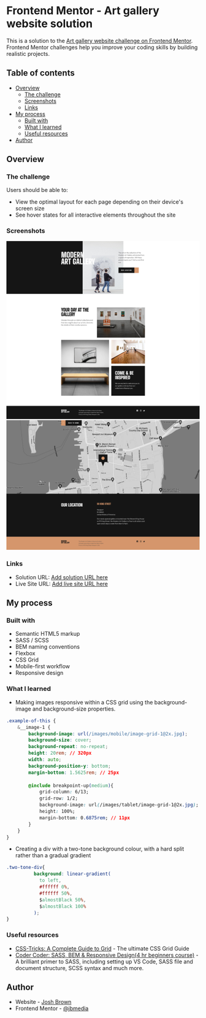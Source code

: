 # Frontend Mentor - Art gallery website solution

This is a solution to the [Art gallery website challenge on Frontend Mentor](https://www.frontendmentor.io/challenges/art-gallery-website-yVdrZlxyA). Frontend Mentor challenges help you improve your coding skills by building realistic projects. 

## Table of contents

- [Overview](#overview)
  - [The challenge](#the-challenge)
  - [Screenshots](#screenshots)
  - [Links](#links)
- [My process](#my-process)
  - [Built with](#built-with)
  - [What I learned](#what-i-learned)
  - [Useful resources](#useful-resources)
- [Author](#author)

## Overview

### The challenge

Users should be able to:

- View the optimal layout for each page depending on their device's screen size
- See hover states for all interactive elements throughout the site

### Screenshots

![](./images/screenshot-1.png)
![](./images/screenshot-2.png)


### Links

- Solution URL: [Add solution URL here](https://your-solution-url.com)
- Live Site URL: [Add live site URL here](https://your-live-site-url.com)

## My process

### Built with

- Semantic HTML5 markup
- SASS / SCSS
- BEM naming conventions
- Flexbox
- CSS Grid
- Mobile-first workflow
- Responsive design

### What I learned

- Making images responsive within a CSS grid using the background-image and background-size properties.

```css
.example-of-this {
    &__image-1 {
        background-image: url(/images/mobile/image-grid-1@2x.jpg);
        background-size: cover;
        background-repeat: no-repeat;
        height: 20rem; // 320px
        width: auto;
        background-position-y: bottom;
        margin-bottom: 1.5625rem; // 25px

        @include breakpoint-up(medium){
            grid-column: 6/13;
            grid-row: 1/2;
            background-image: url(/images/tablet/image-grid-1@2x.jpg);
            height: 100%;
            margin-bottom: 0.6875rem; // 11px
        }
    }
}
```

- Creating a div with a two-tone background colour, with a hard split rather than a gradual gradient

```css
.two-tone-div{
          background: linear-gradient(
            to left, 
            #ffffff 0%, 
            #ffffff 50%, 
            $almostBlack 50%, 
            $almostBlack 100%
          );
}
```

### Useful resources

- [CSS-Tricks: A Complete Guide to Grid](https://css-tricks.com/snippets/css/complete-guide-grid/) - The ultimate CSS Grid Guide
- [Coder Coder: SASS, BEM & Responsive Design(4 hr beginners course)](https://youtu.be/jfMHA8SqUL4) - A brilliant primer to SASS, including setting up VS Code, SASS file and document structure, SCSS syntax and much more.

## Author

- Website - [Josh Brown](https://www.joshbrownmedia.com)
- Frontend Mentor - [@jbmedia](https://www.frontendmentor.io/profile/jbmedia)

